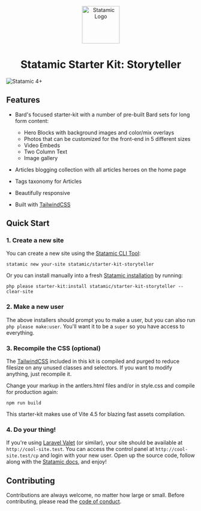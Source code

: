 <!-- statamic:hide --><p align="center"><img src="https://statamic.com/assets/branding/Statamic-Logo-Rad.png" width="100" alt="Statamic Logo" /></p>
<h1 align="center">
  Statamic Starter Kit: Storyteller
</h1>

![Statamic 4+](https://img.shields.io/badge/Statamic-4+-FF269E?style=for-the-badge&link=https://statamic.com)
<!-- /statamic:hide -->

## Features
- Bard's focused starter-kit with a number of pre-built Bard sets for long form content:
  - Hero Blocks with background images and color/mix overlays
  - Photos that can be customized for the front-end in 5 different sizes
  - Video Embeds
  - Two Column Text
  - Image gallery

- Articles blogging collection with all articles heroes on the home page
- Tags taxonomy for Articles
- Beautifully responsive
- Built with [TailwindCSS](https://tailwindcss.com)

## Quick Start

### 1. Create a new site

You can create a new site using the [Statamic CLI Tool](https://github.com/statamic/cli):

```
statamic new your-site statamic/starter-kit-storyteller
```

Or you can install manually into a fresh [Statamic installation](https://statamic.dev/installation) by running:

```
php please starter-kit:install statamic/starter-kit-storyteller --clear-site
```

### 2. Make a new user

The above installers should prompt you to make a user, but you can also run `php please make:user`. You'll want it to be a `super` so you have access to everything.

### 3. Recompile the CSS (optional)

The [TailwindCSS](https://tailwindcss.com/) included in this kit is compiled and purged to reduce filesize on any unused classes and selectors. If you want to modify anything, just recompile it.

Change your markup in the antlers.html files and/or in style.css and compile for production again:

```
npm run build
```

This starter-kit makes use of Vite 4.5 for blazing fast assets compilation.

### 4. Do your thing!

If you're using [Laravel Valet](https://laravel.com/docs/valet) (or similar), your site should be available at `http://cool-site.test`. You can access the control panel at `http://cool-site.test/cp` and login with your new user. Open up the source code, follow along with the [Statamic docs](https://statamic.dev), and enjoy!

## Contributing

Contributions are always welcome, no matter how large or small. Before contributing, please read the [code of conduct](https://github.com/statamic/cms/wiki/Code-of-Conduct).

